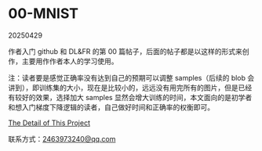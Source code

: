 # 00-MNIST
20250429

作者入门 github 和 DL&FR 的第 00 篇帖子，后面的帖子都是以这样的形式来创作，主要用作作者本人的学习使用。

注：读者要是感觉正确率没有达到自己的预期可以调整 samples（后续的 blob 会讲到），即训练集的大小，现在是比较小的，远远没有用完所有的图片，但是已经有较好的效果，选择加大 samples 显然会增大训练的时间，本文面向的是初学者和想入门梯度下降逻辑的读者，自己做好时间和正确率的权衡即可。

[The Detail of This Project](https://github.com/fangqing408/00-MNIST/blob/master/recognition/README.md)

联系方式：2463973240@qq.com
